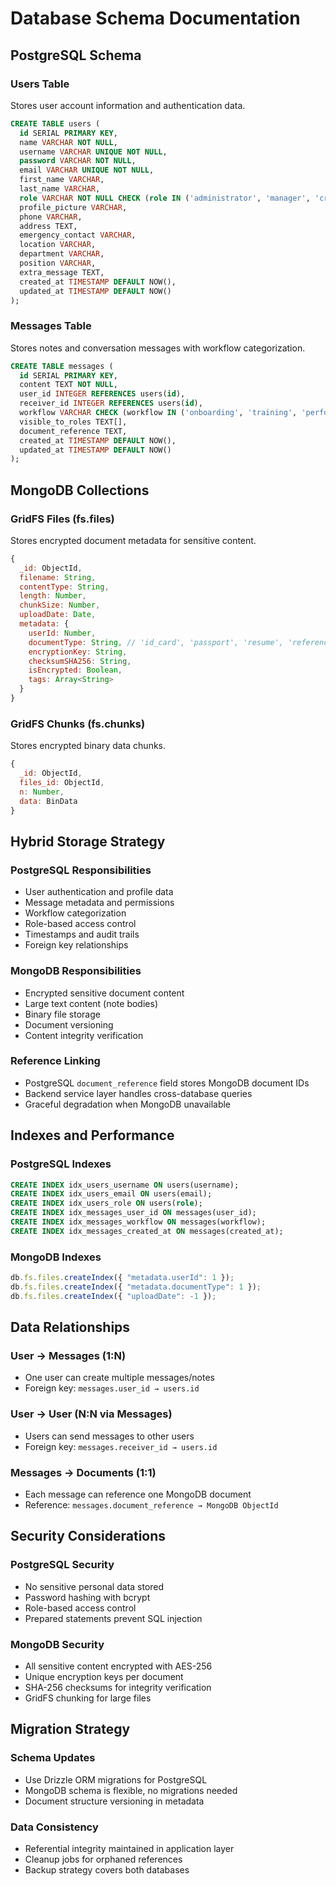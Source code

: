 # Database Schema Documentation

## PostgreSQL Schema

### Users Table
Stores user account information and authentication data.

```sql
CREATE TABLE users (
  id SERIAL PRIMARY KEY,
  name VARCHAR NOT NULL,
  username VARCHAR UNIQUE NOT NULL,
  password VARCHAR NOT NULL,
  email VARCHAR UNIQUE NOT NULL,
  first_name VARCHAR,
  last_name VARCHAR,
  role VARCHAR NOT NULL CHECK (role IN ('administrator', 'manager', 'crew_manager', 'crew_member', 'applicant')),
  profile_picture VARCHAR,
  phone VARCHAR,
  address TEXT,
  emergency_contact VARCHAR,
  location VARCHAR,
  department VARCHAR,
  position VARCHAR,
  extra_message TEXT,
  created_at TIMESTAMP DEFAULT NOW(),
  updated_at TIMESTAMP DEFAULT NOW()
);
```

### Messages Table
Stores notes and conversation messages with workflow categorization.

```sql
CREATE TABLE messages (
  id SERIAL PRIMARY KEY,
  content TEXT NOT NULL,
  user_id INTEGER REFERENCES users(id),
  receiver_id INTEGER REFERENCES users(id),
  workflow VARCHAR CHECK (workflow IN ('onboarding', 'training', 'performance', 'general')),
  visible_to_roles TEXT[],
  document_reference TEXT,
  created_at TIMESTAMP DEFAULT NOW(),
  updated_at TIMESTAMP DEFAULT NOW()
);
```

## MongoDB Collections

### GridFS Files (fs.files)
Stores encrypted document metadata for sensitive content.

```javascript
{
  _id: ObjectId,
  filename: String,
  contentType: String,
  length: Number,
  chunkSize: Number,
  uploadDate: Date,
  metadata: {
    userId: Number,
    documentType: String, // 'id_card', 'passport', 'resume', 'reference', 'contract', 'other'
    encryptionKey: String,
    checksumSHA256: String,
    isEncrypted: Boolean,
    tags: Array<String>
  }
}
```

### GridFS Chunks (fs.chunks)
Stores encrypted binary data chunks.

```javascript
{
  _id: ObjectId,
  files_id: ObjectId,
  n: Number,
  data: BinData
}
```

## Hybrid Storage Strategy

### PostgreSQL Responsibilities
- User authentication and profile data
- Message metadata and permissions
- Workflow categorization
- Role-based access control
- Timestamps and audit trails
- Foreign key relationships

### MongoDB Responsibilities
- Encrypted sensitive document content
- Large text content (note bodies)
- Binary file storage
- Document versioning
- Content integrity verification

### Reference Linking
- PostgreSQL `document_reference` field stores MongoDB document IDs
- Backend service layer handles cross-database queries
- Graceful degradation when MongoDB unavailable

## Indexes and Performance

### PostgreSQL Indexes
```sql
CREATE INDEX idx_users_username ON users(username);
CREATE INDEX idx_users_email ON users(email);
CREATE INDEX idx_users_role ON users(role);
CREATE INDEX idx_messages_user_id ON messages(user_id);
CREATE INDEX idx_messages_workflow ON messages(workflow);
CREATE INDEX idx_messages_created_at ON messages(created_at);
```

### MongoDB Indexes
```javascript
db.fs.files.createIndex({ "metadata.userId": 1 });
db.fs.files.createIndex({ "metadata.documentType": 1 });
db.fs.files.createIndex({ "uploadDate": -1 });
```

## Data Relationships

### User → Messages (1:N)
- One user can create multiple messages/notes
- Foreign key: `messages.user_id → users.id`

### User → User (N:N via Messages)
- Users can send messages to other users
- Foreign key: `messages.receiver_id → users.id`

### Messages → Documents (1:1)
- Each message can reference one MongoDB document
- Reference: `messages.document_reference → MongoDB ObjectId`

## Security Considerations

### PostgreSQL Security
- No sensitive personal data stored
- Password hashing with bcrypt
- Role-based access control
- Prepared statements prevent SQL injection

### MongoDB Security
- All sensitive content encrypted with AES-256
- Unique encryption keys per document
- SHA-256 checksums for integrity verification
- GridFS chunking for large files

## Migration Strategy

### Schema Updates
- Use Drizzle ORM migrations for PostgreSQL
- MongoDB schema is flexible, no migrations needed
- Document structure versioning in metadata

### Data Consistency
- Referential integrity maintained in application layer
- Cleanup jobs for orphaned references
- Backup strategy covers both databases